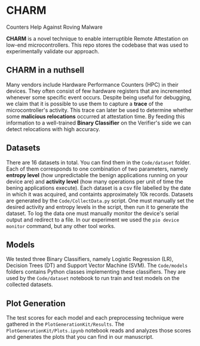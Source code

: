 # CHARM
Counters Help Against Roving Malware

**CHARM** is a novel technique to enable interruptible Remote Attestation on low-end microcontrollers. This repo stores the codebase that was used to experimentally validate our approach.

## CHARM in a nuthsell
Many vendors include Hardware Performance Counters (HPC) in their devices. They often consist of few hardware registers that are incremented whenever some specific event occurs. Despite being useful for debugging, we claim that it is possible to use them to capture a **trace** of the microcontroller's activity. This trace can later be used to determine whether some **malicious relocations** occurred at attestation time. By feeding this information to a well-trained **Binary Classifier** on the Verifier's side we can detect relocations with high accuracy.

## Datasets
There are 16 datasets in total. You can find them in the ```Code/dataset``` folder. Each of them corresponds to one combination of two parameters, namely **entropy level** (how unpredictable the benign applications running on your device are) and **activity level** (how many operations per unit of time the bening applications execute). Each dataset is a csv file labelled by the date in which it was acquired, and containts approximately 10k records.
Datasets are generated by the ```Code/CollectData.py``` script. One must manually set the desired activity and entropy levels in the script, then run it to generate the dataset. To log the data one must manually monitor the device's serial output and redirect to a file. In our experiment we used the ```pio device monitor``` command, but any other tool works.

## Models
We tested three Binary Classifiers, namely Logistic Regression (LR), Decision Trees (DT) and Support Vector Machine (SVM). The ```Code/models``` folders contains Python classes implementing these classifiers. They are used by the ```Code/dataset``` notebook to run train and test models on the collected datasets.

## Plot Generation
The test scores for each model and each preprocessing technique were gathered in the ```PlotGenerationKit/Results```. The ```PlotGenerationKit/Plots.ipynb``` notebook reads and analyzes those scores and generates the plots that you can find in our manuscript.

